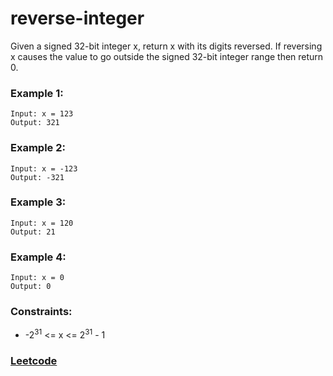 # reverse-integer
Given a signed 32-bit integer x, return x with its digits reversed. If reversing x causes the value to go outside the signed 32-bit integer range then return 0.

### Example 1:
```
Input: x = 123
Output: 321
```

### Example 2:
```
Input: x = -123
Output: -321
```

### Example 3:
```
Input: x = 120
Output: 21
```

### Example 4:
```
Input: x = 0
Output: 0
```

### Constraints:
* -2<sup>31</sup> <= x <= 2<sup>31</sup> - 1

### [Leetcode](https://leetcode.com)
